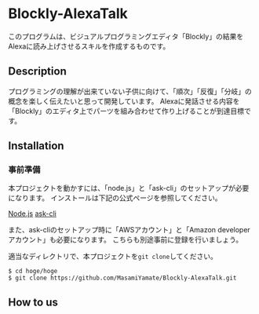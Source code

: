 # Blockly-AlexaTalk
このプログラムは、ビジュアルプログラミングエディタ「Blockly」の結果をAlexaに読み上げさせるスキルを作成するものです。

## Description
プログラミングの理解が出来ていない子供に向けて、「順次」「反復」「分岐」の概念を楽しく伝えたいと思って開発しています。
Alexaに発話させる内容を「Blockly」のエディタ上でパーツを組み合わせて作り上げることが到達目標です。

## Installation
### 事前準備
本プロジェクトを動かすには、「node.js」と「ask-cli」のセットアップが必要になります。
インストールは下記の公式ページを参照してください。

[Node.js](https://nodejs.org)
[ask-cli](https://developer.amazon.com/ja/docs/smapi/ask-cli-command-reference.html)

また、ask-cliのセットアップ時に「AWSアカウント」と「Amazon developerアカウント」も必要になります。
こちらも別途事前に登録を行いましょう。



適当なディレクトリで、本プロジェクトを```git clone```してください。

```
$ cd hoge/hoge
$ git clone https://github.com/MasamiYamate/Blockly-AlexaTalk.git
```

## How to us
